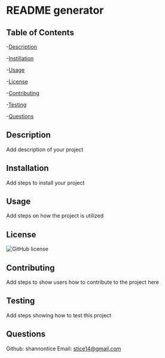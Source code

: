 
  # README generator
 ## Table of Contents
 -[Description](#description)

 -[Instillation](#installation)

 -[Usage](#usage)

 -[License](#license)

 -[Contributing](#contributing)

 -[Testing](#testing)

 -[Questions](#questions)

 ## Description 
 Add description of your project 
 ## Installation
 Add steps to install your project
 ## Usage
 Add steps on how the project is utilized
 ## License
 ![GitHub license](https://img.shields.io/badge/license-MIT-blue.svg)
 ## Contributing
 Add steps to show users how to contribute to the project here
 ## Testing
 Add steps showing how to test this project
 ## Questions
 Github: shannontice Email: stice14@gmail.com

 
